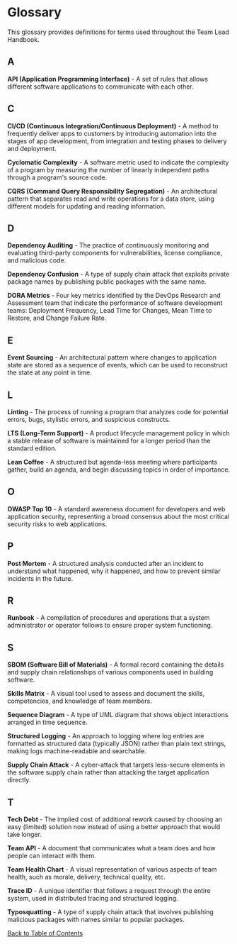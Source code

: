 # Glossary

This glossary provides definitions for terms used throughout the Team Lead Handbook.

## A

**API (Application Programming Interface)** - A set of rules that allows different software applications to communicate with each other.

## C

**CI/CD (Continuous Integration/Continuous Deployment)** - A method to frequently deliver apps to customers by introducing automation into the stages of app development, from integration and testing phases to delivery and deployment.

**Cyclomatic Complexity** - A software metric used to indicate the complexity of a program by measuring the number of linearly independent paths through a program's source code.

**CQRS (Command Query Responsibility Segregation)** - An architectural pattern that separates read and write operations for a data store, using different models for updating and reading information.

## D

**Dependency Auditing** - The practice of continuously monitoring and evaluating third-party components for vulnerabilities, license compliance, and malicious code.

**Dependency Confusion** - A type of supply chain attack that exploits private package names by publishing public packages with the same name.

**DORA Metrics** - Four key metrics identified by the DevOps Research and Assessment team that indicate the performance of software development teams: Deployment Frequency, Lead Time for Changes, Mean Time to Restore, and Change Failure Rate.

## E

**Event Sourcing** - An architectural pattern where changes to application state are stored as a sequence of events, which can be used to reconstruct the state at any point in time.

## L

**Linting** - The process of running a program that analyzes code for potential errors, bugs, stylistic errors, and suspicious constructs.

**LTS (Long-Term Support)** - A product lifecycle management policy in which a stable release of software is maintained for a longer period than the standard edition.

**Lean Coffee** - A structured but agenda-less meeting where participants gather, build an agenda, and begin discussing topics in order of importance.

## O

**OWASP Top 10** - A standard awareness document for developers and web application security, representing a broad consensus about the most critical security risks to web applications.

## P

**Post Mortem** - A structured analysis conducted after an incident to understand what happened, why it happened, and how to prevent similar incidents in the future.

## R

**Runbook** - A compilation of procedures and operations that a system administrator or operator follows to ensure proper system functioning.

## S

**SBOM (Software Bill of Materials)** - A formal record containing the details and supply chain relationships of various components used in building software.

**Skills Matrix** - A visual tool used to assess and document the skills, competencies, and knowledge of team members.

**Sequence Diagram** - A type of UML diagram that shows object interactions arranged in time sequence.

**Structured Logging** - An approach to logging where log entries are formatted as structured data (typically JSON) rather than plain text strings, making logs machine-readable and searchable.

**Supply Chain Attack** - A cyber-attack that targets less-secure elements in the software supply chain rather than attacking the target application directly.

## T

**Tech Debt** - The implied cost of additional rework caused by choosing an easy (limited) solution now instead of using a better approach that would take longer.

**Team API** - A document that communicates what a team does and how people can interact with them.

**Team Health Chart** - A visual representation of various aspects of team health, such as morale, delivery, technical quality, etc.

**Trace ID** - A unique identifier that follows a request through the entire system, used in distributed tracing and structured logging.

**Typosquatting** - A type of supply chain attack that involves publishing malicious packages with names similar to popular packages.

[Back to Table of Contents](/README.md)